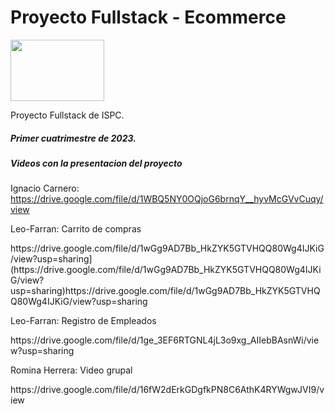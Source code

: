 # Proyecto Fullstack - Ecommerce

<img src="https://user-images.githubusercontent.com/83146564/189693450-03cc22f5-36e3-4769-a2e9-f884954c2dc0.png" width="150px" height="98px">

Proyecto Fullstack de ISPC.

##### Primer cuatrimestre de 2023.

##### Videos con la presentacion del proyecto

Ignacio Carnero: https://drive.google.com/file/d/1WBQ5NY0OQjoG6brnqY__hyvMcGVvCuqy/view

<p>Leo-Farran: Carrito de compras</p>
<p>  https://drive.google.com/file/d/1wGg9AD7Bb_HkZYK5GTVHQQ80Wg4IJKiG/view?usp=sharing](https://drive.google.com/file/d/1wGg9AD7Bb_HkZYK5GTVHQQ80Wg4IJKiG/view?usp=sharing)https://drive.google.com/file/d/1wGg9AD7Bb_HkZYK5GTVHQQ80Wg4IJKiG/view?usp=sharing </p>

<p>Leo-Farran: Registro de Empleados</p>
<p>https://drive.google.com/file/d/1ge_3EF6RTGNL4jL3o9xg_AIIebBAsnWi/view?usp=sharing</p>

<p>Romina Herrera: Video grupal </p>
<p>https://drive.google.com/file/d/16fW2dErkGDgfkPN8C6AthK4RYWgwJVI9/view</p></p>
